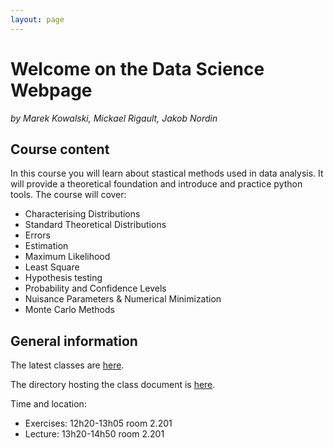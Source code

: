 ```yaml
---
layout: page
---
```

# Welcome on the Data Science Webpage

_by Marek Kowalski, Mickael Rigault, Jakob Nordin_

## Course content
In this course you will learn about stastical methods used in data analysis. It will provide a theoretical foundation and introduce and practice python tools. The course will cover:

* Characterising Distributions
* Standard Theoretical Distributions
* Errors
* Estimation
* Maximum Likelihood 
* Least Square
* Hypothesis testing
* Probability and Confidence Levels
* Nuisance Parameters & Numerical Minimization
* Monte Carlo Methods 


## General information

The latest classes are [here]({{site.baseurl}}/classes).

The directory hosting the class document is [here]({{site.googledriveurl}}).

Time and location: 

* Exercises: 12h20-13h05 room 2.201
* Lecture: 13h20-14h50 room 2.201
